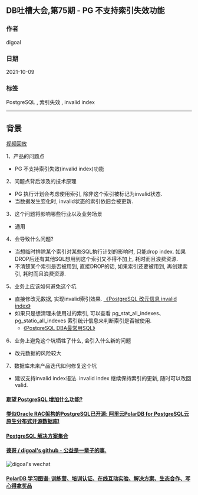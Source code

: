 ## DB吐槽大会,第75期 - PG 不支持索引失效功能  
  
### 作者  
digoal  
  
### 日期  
2021-10-09  
  
### 标签  
PostgreSQL , 索引失效 , invalid index   
  
----  
  
## 背景  
[视频回放]()  
  
1、产品的问题点  
- PG 不支持索引失效(invalid index)功能  
  
2、问题点背后涉及的技术原理  
- PG 执行计划会考虑使用索引, 除非这个索引被标记为invalid状态.   
- 当数据发生变化时, invalid状态的索引依旧会被更新.   
  
3、这个问题将影响哪些行业以及业务场景  
- 通用  
  
4、会导致什么问题?  
- 当想临时排除某个索引对某些SQL执行计划的影响时, 只能drop index. 如果DROP后还有其他SQL想用到这个索引又不得不加上, 耗时而且浪费资源.   
- 不清楚某个索引是否被用到, 直接DROP的话, 如果索引还要被用到, 再创建索引, 耗时而且浪费资源.   
  
5、业务上应该如何避免这个坑  
- 直接修改元数据, 实现invalid索引效果. [《PostgreSQL 改元信息 invalid index》](../201804/20180427_02.md)   
- 如果只是想清理未使用过的索引, 可以查看 pg_stat_all_indexes、pg_statio_all_indexes 索引统计信息来判断索引是否被使用.    
    - [《PostgreSQL DBA最常用SQL》](../202005/20200509_02.md)     
  
6、业务上避免这个坑牺牲了什么, 会引入什么新的问题  
- 改元数据的风险较大  
  
7、数据库未来产品迭代如何修复这个坑  
- 建议支持invalid index语法. invalid index 继续保持索引的更新, 随时可以改回valid.   
     
  
#### [期望 PostgreSQL 增加什么功能?](https://github.com/digoal/blog/issues/76 "269ac3d1c492e938c0191101c7238216")
  
  
#### [类似Oracle RAC架构的PostgreSQL已开源: 阿里云PolarDB for PostgreSQL云原生分布式开源数据库!](https://github.com/alibaba/PolarDB-for-PostgreSQL "57258f76c37864c6e6d23383d05714ea")
  
  
#### [PostgreSQL 解决方案集合](https://yq.aliyun.com/topic/118 "40cff096e9ed7122c512b35d8561d9c8")
  
  
#### [德哥 / digoal's github - 公益是一辈子的事.](https://github.com/digoal/blog/blob/master/README.md "22709685feb7cab07d30f30387f0a9ae")
  
  
![digoal's wechat](../pic/digoal_weixin.jpg "f7ad92eeba24523fd47a6e1a0e691b59")
  
  
#### [PolarDB 学习图谱: 训练营、培训认证、在线互动实验、解决方案、生态合作、写心得拿奖品](https://www.aliyun.com/database/openpolardb/activity "8642f60e04ed0c814bf9cb9677976bd4")
  
